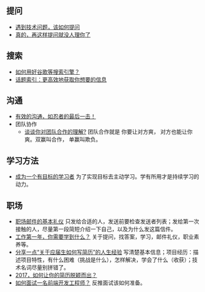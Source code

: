 ## 提问
* [遇到技术问题，该如何提问](http://www.jianshu.com/p/19da64cc06ab)
* [真的，再这样提问就没人理你了](http://mp.weixin.qq.com/s/oFHMnwR7LvJjQsjF7SiJng)

## 搜索
* [如何用好谷歌等搜索引擎？](https://www.zhihu.com/question/20161362/answer/14180620)
* [话题索引：更高效地获取你想要的信息](https://zhuanlan.zhihu.com/p/23740262)

## 沟通
* [有效的沟通，如忍者的最后一击！](http://zhangtielei.com/posts/blog-programmer-communication.html)
* 团队协作
  * [谈谈你对团队合作的理解?](https://www.zhihu.com/question/26496969) 团队合作就是 你要让对方爽， 对方也能让你爽。双赢叫合作， 单赢叫欺负。

## 学习方法
* [成为一个有目标的学习者](https://daimajia.com/2017/02/25/you-need-a-goal/) 为了实现目标去主动学习。学有所用才是持续学习的动力。

## 职场
* [职场邮件的基本礼仪](http://mp.weixin.qq.com/s/rD4XbHpgerPCYJErBxAD7w) 只发给合适的人，发送前要检查发送者列表；发给第一次接触的人，尽量第一段简短介绍一下自己，以及为什么发这篇信件。
* [工作第一年，你需要学到什么？](http://mp.weixin.qq.com/s/XlRFuquBH1tBNiX8Mnky_g) 关于提问，找答案，学习，邮件礼仪，职业素养等。
* [分享一点“关于应届生如何写简历”的人生经验](http://weibo.com/ttarticle/p/show?id=2309404080297791597267) 写清楚基本信息；项目经历：描述项目特性，有什么困难（挑战是什么），怎样解决，学会了什么（收获）；技术名词尽量别拼错了。
* [2017，如何让你的简历脱颖而出？](http://mp.weixin.qq.com/s/rs-tgkYvAKOpIZtGi5JPew)
* [如何面试一名前端开发工程师？](http://www.html-js.com/article/2961?from=timeline&isappinstalled=0) 反推面试该如何准备。
